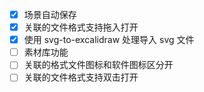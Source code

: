 - [x] 场景自动保存
- [x] 关联的文件格式支持拖入打开
- [x] 使用 svg-to-excalidraw 处理导入 svg 文件
- [ ] 素材库功能
- [ ] 关联的格式文件图标和软件图标区分开
- [ ] 关联的文件格式支持双击打开
